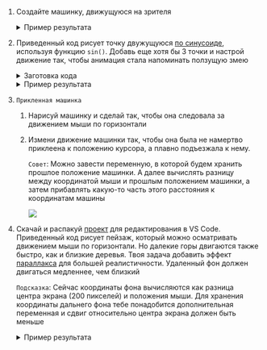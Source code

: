 1. Создайте машинку, движущуюся на зрителя

   <details><summary>Пример результата</summary>

   ![car](https://media.giphy.com/media/3o7WIOcNjgPc9uYs4U/giphy.gif)

   </details>

2. Приведенный код рисует точку двужущуюся [по синусоиде](https://ru.wikipedia.org/wiki/Синусоида), используя функцию `sin()`. Добавь еще хотя бы 3 точки и настрой движение так, чтобы анимация стала напоминать ползущую змею

   <details><summary>Заготовка кода</summary>

   ```javascript
   var x = 0;
   var y = 50 * sin(x / 50) + 200;

   function setup() {
       createCanvas(400, 400);
       noStroke();
   }

   function draw() {
       background(48, 48, 48);
       ellipse(x, y, 20, 20);

       x = x + 1;
       y = 50 * sin(x / 50) + 200;
   }
   ```

   </details>

   <details><summary>Пример результата</summary>

   ![snake](https://media.giphy.com/media/xUOwG4Tqfc07UOcLYY/giphy.gif)

   </details>

3. `Прикленная машинка`

   1. Нарисуй машинку и сделай так, чтобы она следовала за движением мыши по горизонтали

   2. Измени движение машинки так, чтобы она была не намертво приклеена к положению курсора, а плавно подъезжала к нему.

      `Совет`: Можно завести переменную, в которой будем хранить прошлое положение машинки. А далее вычислять разницу между координатой мыши и прошлым положением машинки, а затем прибавлять какую-то часть этого расстояния к координатам машины

      ![](https://api.monosnap.com/rpc/file/download?id=CugYO7tBOmqpcQWTotHd9KsepBmqLS)

4. Скачай и распакуй [проект](https://github.com/NTIWinners/SharedHomework/raw/master/11/parallax.zip) для редактирования в VS Code. Приведенный код рисует пейзаж, который можно осматривать движением мыши по горизонтали. Но далекие горы двигаются также быстро, как и близкие деревья. Твоя задача добавить эффект [параллакса](https://ru.wikipedia.org/wiki/Параллакс) для большей реалистичности. Удаленный фон должен двигаться медленнее, чем близкий

   `Подсказка`: Сейчас координаты фона вычисляются как разница центра экрана (200 пикселей) и положения мыши. Для хранения координаты дальнего фона тебе понадобится дополнительная переменная и сдвиг относительно центра экрана должен быть меньше

   <details><summary>Пример результата</summary>

   ![snake](https://media.giphy.com/media/xThta9ytIBqwB3tsoo/giphy.gif)

   </details>
